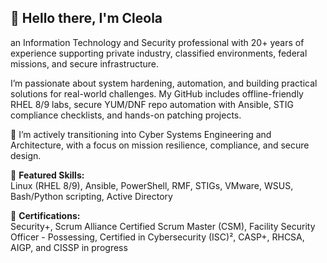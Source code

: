 ## 👋 Hello there, I'm Cleola

an Information Technology and Security professional with 20+ years of experience supporting private industry, classified environments, federal missions, and secure infrastructure.

I’m passionate about system hardening, automation, and building practical solutions for real-world challenges. My GitHub includes offline-friendly RHEL 8/9 labs, secure YUM/DNF repo automation with Ansible, STIG compliance checklists, and hands-on patching projects.

🚀 I’m actively transitioning into Cyber Systems Engineering and Architecture, with a focus on mission resilience, compliance, and secure design.

📂 **Featured Skills:**  
Linux (RHEL 8/9), Ansible, PowerShell, RMF, STIGs, VMware, WSUS, Bash/Python scripting, Active Directory

💼 **Certifications:**  
Security+, Scrum Alliance Certified Scrum Master (CSM), Facility Security Officer - Possessing, Certified in Cybersecurity (ISC)², CASP+, RHCSA, AIGP, and CISSP in progress

<!--
**cbostic25/cbostic25** is a ✨ _special_ ✨ repository because its `README.md` (this file) appears on your GitHub profile.


